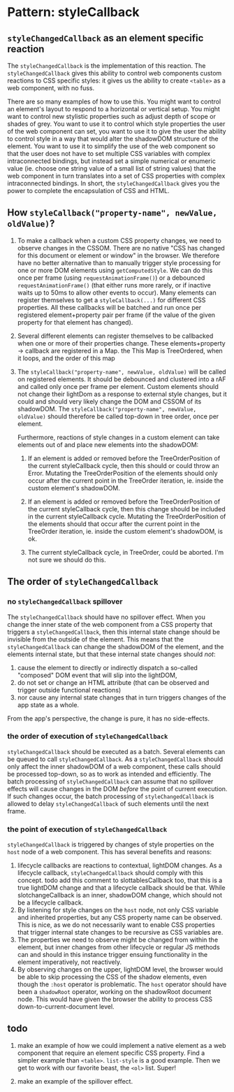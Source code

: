 # Pattern: styleCallback


## `styleChangedCallback` as an element specific reaction

The `styleChangedCallback` is the implementation of this reaction. 
The `styleChangedCallback` gives this ability to control web components custom reactions to CSS specific 
styles: it gives us the ability to create `<table>` as a web component, with no fuss.

There are so many examples of how to use this. 
You might want to control an element's layout to respond to a horizontal or vertical setup. 
You might want to control new stylistic properties such as adjust depth of scope or shades of grey. 
You want to use it to control which style properties the user of the web component can set,
you want to use it to give the user the ability to control style in a way that would alter the
shadowDOM structure of the element.
You want to use it to simplify the use of the web component so that the user does not have to
set multiple CSS variables with complex intraconnected bindings, but instead set a simple numerical or
enumeric value (ie. choose one string value of a small list of string values) that the web component
in turn translates into a set of CSS properties with complex intraconnected bindings.
In short, the `styleChangedCallback` gives you the power to complete the encapsulation of CSS and HTML.
  
## How `styleCallback("property-name", newValue, oldValue)`?

1. To make a callback when a custom CSS property changes, we need to observe changes in the CSSOM.
   There are no native "CSS has changed for this document or element or window" in the browser.
   We therefore have no better alternative than to
   manually trigger style processing for one or more DOM elements using `getComputedStyle`.
   We can do this once per frame (using `requestAnimationFrame()`) or 
   a debounced `requestAnimationFrame()` (that either runs more rarely, or if inactive waits up to 
   50ms to allow other events to occur).
   Many elements can register themselves to get a `styleCallback(...)` for different CSS properties.
   All these callbacks will be batched and run once per registered element+property pair per frame
   (if the value of the given property for that element has changed).
   
2. Several different elements can register themselves to be callbacked when one or more of their 
   properties change. These elements+property -> callback are registered in a Map.
   the 
   This Map is TreeOrdered, when it loops, and the order of this map 

3. The `styleCallback("property-name", newValue, oldValue)` will be called on registered elements.
   It should be debounced and clustered into a rAF and called only once per frame per element. 
   Custom elements should not change their lightDom as a response to external style changes, but 
   it could and should very likely change the DOM and CSSOM of its shadowDOM.
   The `styleCallback("property-name", newValue, oldValue)` should therefore be called top-down
   in tree order, once per element.
   
   Furthermore, reactions of style changes in a custom element can take elements out of and place new 
   elements into the shadowDOM:
   
   1. If an element is added or removed before the TreeOrderPosition of the current styleCallback cycle, 
      then this should or could throw an Error.
      Mutating the TreeOrderPosition of the elements should only occur after the current point in the
      TreeOrder iteration, ie. inside the custom element's shadowDOM.
   
   2. If an element is added or removed before the TreeOrderPosition of the current styleCallback cycle, 
      then this change should be included in the current styleCallback cycle.
      Mutating the TreeOrderPosition of the elements should that occur after the current point in the
      TreeOrder iteration, ie. inside the custom element's shadowDOM, is ok.
      
   3. The current styleCallback cycle, in TreeOrder, could be aborted. 
      I'm not sure we should do this.

## The order of `styleChangedCallback`

### no `styleChangedCallback` spillover

The `styleChangedCallback` should have no spillover effect. When you change the inner state of the 
web component from a CSS property that triggers a `styleChangedCallback`, then this internal state change
should be invisible from the outside of the element. This means that the `styleChangedCallback`
can change the shadowDOM of the element, and the elements internal state, but that these internal 
state changes should *not*:
1. cause the element to directly or indirectly dispatch a so-called "composed" DOM event that 
   will slip into the lightDOM,
2. do not set or change an HTML attribute (that can be observed and trigger outside functional reactions)
3. nor cause any internal state changes that in turn triggers changes of the app state as a whole.

From the app's perspective, the change is pure, it has no side-effects.
         
### the order of execution of `styleChangedCallback`

`styleChangedCallback` should be executed as a batch.
Several elements can be queued to call `styleChangedCallback`.
As a `styleChangedCallback` should only affect the inner shadowDOM of a web component, 
these calls should be processed top-down, so as to work as intended and efficiently.
The batch processing of `styleChangedCallback` can assume that no spillover effects will cause
changes in the DOM *before* the point of current execution.
If such changes occur, the batch processing of `styleChangedCallback` is allowed to delay 
`styleChangedCallback` of such elements until the next frame.

### the point of execution of `styleChangedCallback`

`styleChangedCallback` is triggered by changes of style properties on the `host` node of a web component.
This has several benefits and reasons:
1. lifecycle callbacks are reactions to contextual, lightDOM changes. 
   As a lifecycle callback, `styleChangedCallback` should comply with this concept.
   todo add this comment to slottablesCallback too, that this is a true lightDOM change and that a 
   lifecycle callback should be that. While slotchangeCallback is an inner, shadowDOM change, 
   which should not be a lifecycle callback.
2. By listening for style changes on the `host` node, not only CSS variable and inherited properties,
   but any CSS property name can be observed. This is nice, as we do not necessarily want to
   enable CSS properties that trigger internal state changes to be recursive as CSS variables are.
3. The properties we need to observe might be changed from within the element, 
   but inner changes from other lifecycle or regular JS methods can and should in this instance 
   trigger ensuing functionality in the element imperatively, not reactively. 
4. By observing changes on the upper, lightDOM level, the browser would be able to skip processing 
   the CSS of the shadow elements, even though the `:host` operator is problematic.
   The `host` operator should have been a `shadowRoot` operator, working on the shadowRoot document node.
   This would have given the browser the ability to process CSS down-to-current-document level.
   
## todo

1. make an example of how we could implement a native element as a web component 
   that require an element specific CSS property. Find a simpler example than `<table>`.
   `list-style` is a good example. Then we get to work with our favorite beast, the `<ol>` list.
   Super!
   
3. make an example of the spillover effect.

